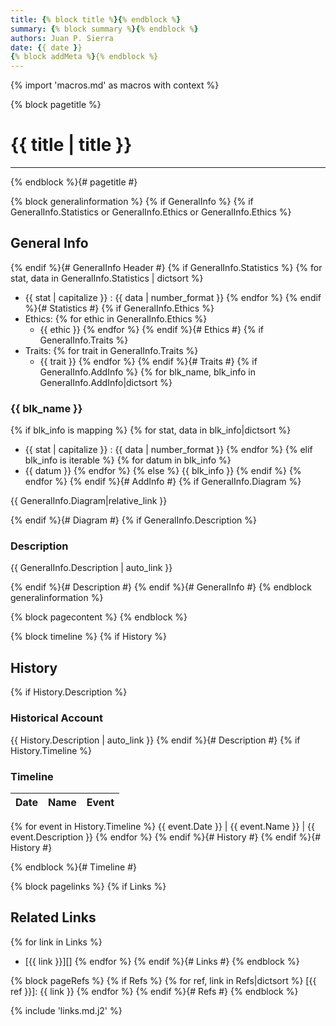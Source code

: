 ```yaml
---
title: {% block title %}{% endblock %}
summary: {% block summary %}{% endblock %}
authors: Juan P. Sierra
date: {{ date }}
{% block addMeta %}{% endblock %}
---
```

{% import 'macros.md' as macros with context %}

{% block pagetitle %}
# {{ title | title }}

-----

{% endblock %}{# pagetitle #}

{% block generalinformation %}
{% if GeneralInfo %}
{% if GeneralInfo.Statistics or GeneralInfo.Ethics or GeneralInfo.Ethics %}
## General Info

{% endif %}{# GeneralInfo Header #}
{% if GeneralInfo.Statistics %}
{% for stat, data in GeneralInfo.Statistics | dictsort %}
- {{ stat | capitalize }} : {{ data | number_format }}
{% endfor %}
{% endif %}{# Statistics #}
{% if GeneralInfo.Ethics %}
- Ethics:
{% for ethic in GeneralInfo.Ethics %}
    - {{ ethic }}
{% endfor %}
{% endif %}{# Ethics #}
{% if GeneralInfo.Traits %}
- Traits:
{% for trait in GeneralInfo.Traits %}
    - {{ trait }}
{% endfor %}
{% endif %}{# Traits #}
{% if GeneralInfo.AddInfo %}
{% for blk_name, blk_info in GeneralInfo.AddInfo|dictsort %}

### {{ blk_name }}

{% if blk_info is mapping %}
{% for stat, data in blk_info|dictsort %}
  - {{ stat | capitalize }} : {{ data | number_format }}
{% endfor %}
{% elif blk_info is iterable %}
{% for datum in blk_info %}
  - {{ datum }}
{% endfor %}
{% else %}
    {{ blk_info }}
{% endif %}
{% endfor %}
{% endif %}{# AddInfo #}
{% if GeneralInfo.Diagram %}

{{ GeneralInfo.Diagram|relative_link }}

{% endif %}{# Diagram #}
{% if GeneralInfo.Description %}
### Description

{{ GeneralInfo.Description | auto_link }}

{% endif %}{# Description #}
{% endif %}{# GeneralInfo #}
{% endblock generalinformation %}

{% block pagecontent %}
{% endblock %}

{% block timeline %}
{% if History %}
## History

{% if History.Description %}
### Historical Account

{{ History.Description | auto_link }}
{% endif %}{# Description #}
{% if History.Timeline %}
### Timeline

Date | Name | Event
:---:|:----:|:----
{% for event in History.Timeline %}
{{ event.Date }} | {{ event.Name }} | {{ event.Description }}
{% endfor %}
{% endif %}{# History #}
{% endif %}{# History #}

{% endblock %}{# Timeline #}

{% block pagelinks %}
{% if Links %}
## Related Links

{% for link in Links %}
- [{{ link }}][]
{% endfor %}
{% endif %}{# Links #}
{% endblock %}

{% block pageRefs %}
{% if Refs %}
{% for ref, link in Refs|dictsort %}
[{{ ref }}]: {{ link }}
{% endfor %}
{% endif %}{# Refs #}
{% endblock %}

{% include 'links.md.j2' %}
